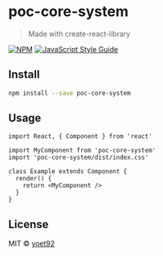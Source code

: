 # poc-core-system

> Made with create-react-library

[![NPM](https://img.shields.io/npm/v/poc-core-system.svg)](https://www.npmjs.com/package/poc-core-system) [![JavaScript Style Guide](https://img.shields.io/badge/code_style-standard-brightgreen.svg)](https://standardjs.com)

## Install

```bash
npm install --save poc-core-system
```

## Usage

```tsx
import React, { Component } from 'react'

import MyComponent from 'poc-core-system'
import 'poc-core-system/dist/index.css'

class Example extends Component {
  render() {
    return <MyComponent />
  }
}
```

## License

MIT © [yoet92](https://github.com/yoet92)

